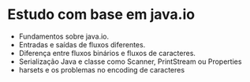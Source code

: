 # Estudo com base em java.io
 
- Fundamentos sobre java.io.
- Entradas e saídas de fluxos diferentes.
- Diferença entre fluxos binários e fluxos de caracteres.
- Serialização Java e classe como Scanner, PrintStream ou Properties
- harsets e os problemas no encoding de caracteres
